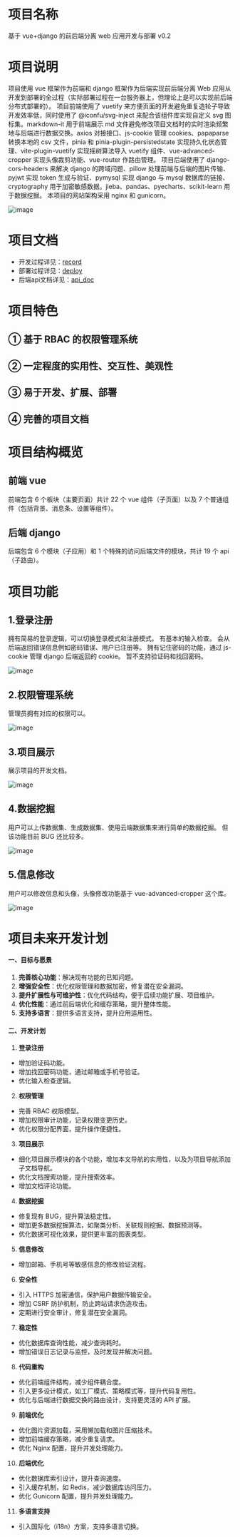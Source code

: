 # 项目名称

基于 vue+django 的前后端分离 web 应用开发与部署 v0.2

# 项目说明

项目使用 vue 框架作为前端和 django 框架作为后端实现前后端分离 Web 应用从开发到部署的全过程（实际部署过程在一台服务器上，但理论上是可以实现前后端分布式部署的）。
项目前端使用了 vuetify 来方便页面的开发避免重复造轮子导致开发效率低，同时使用了 @iconfu/svg-inject 来配合该组件库实现自定义 svg 图标集。markdown-it 用于前端展示 md 文件避免修改项目文档时的实时渲染频繁地与后端进行数据交换。axios 对接接口、js-cookie 管理 cookies、papaparse 转换本地的 csv 文件，pinia 和 pinia-plugin-persistedstate 实现持久化状态管理、vite-plugin-vuetify 实现摇树算法导入 vuetify 组件、vue-advanced-cropper 实现头像裁剪功能、vue-router 作路由管理。
项目后端使用了 django-cors-headers 来解决 django 的跨域问题、pillow 处理前端与后端的图片传输、pyjwt 实现 token 生成与验证、pymysql 实现 django 与 mysql 数据库的链接、cryptography 用于加密敏感数据。jieba、pandas、pyecharts、scikit-learn 用于数据挖掘。
本项目的网站架构采用 nginx 和 gunicorn。

![image](doc/6.png)

# 项目文档

- 开发过程详见：[record](doc/record.md)
- 部署过程详见：[deploy](doc/deploy.md)
- 后端api文档详见：[api_doc](/doc/api_doc)

# 项目特色

## ① 基于 RBAC 的权限管理系统

## ② 一定程度的实用性、交互性、美观性

## ③ 易于开发、扩展、部署

## ④ 完善的项目文档

# 项目结构概览

## 前端 vue

前端包含 6 个板块（主要页面）共计 22 个 vue 组件（子页面）以及 7 个普通组件（包括背景、消息条、设置等组件）。

## 后端 django

后端包含 6 个模块（子应用）和 1 个特殊的访问后端文件的模块，共计 19 个 api（子路由）。

# 项目功能

## 1.登录注册

拥有简易的登录逻辑，可以切换登录模式和注册模式。
有基本的输入检查。
会从后端返回错误信息例如密码错误、用户已注册等。
拥有记住密码的功能，通过 js-cookie 管理 django 后端返回的 cookie。
暂不支持验证码和找回密码。

![image](doc/5.png)

## 2.权限管理系统

管理员拥有对应的权限可以。

![image](doc/4.png)

## 3.项目展示

展示项目的开发文档。

![image](doc/3.png)

## 4.数据挖掘

用户可以上传数据集、生成数据集、使用云端数据集来进行简单的数据挖掘。
但该功能目前 BUG 还比较多。

![image](doc/2.png)

## 5.信息修改

用户可以修改信息和头像，头像修改功能基于 vue-advanced-cropper 这个库。

![image](doc/1.png)

# 项目未来开发计划

#### 一、目标与愿景

1. **完善核心功能**：解决现有功能的已知问题。
2. **增强安全性**：优化权限管理和数据加密，修复潜在安全漏洞。
3. **提升扩展性与可维护性**：优化代码结构，便于后续功能扩展、项目维护。
4. **优化性能**：通过前后端优化和缓存策略，提升整体性能。
5. **支持多语言**：提供多语言支持，提升应用适用性。

#### 二、开发计划

1. **登录注册**

- 增加验证码功能。
- 增加找回密码功能，通过邮箱或手机号验证。
- 优化输入检查逻辑。

2. **权限管理**

- 完善 RBAC 权限模型。
- 增加权限审计功能，记录权限变更历史。
- 优化权限分配界面，提升操作便捷性。

3. **项目展示**

- 细化项目展示模块的各个功能，增加本文导航的实用性，以及为项目导航添加子文档导航。
- 优化文档搜索功能，提升搜索效率。
- 增加文档评论功能。

4. **数据挖掘**

- 修复现有 BUG，提升算法稳定性。
- 增加更多数据挖掘算法，如聚类分析、关联规则挖掘、数据预测等。
- 优化数据可视化效果，提供更丰富的图表类型。

5. **信息修改**

- 增加邮箱、手机号等敏感信息的修改验证流程。

6. **安全性**

- 引入 HTTPS 加密通信，保护用户数据传输安全。
- 增加 CSRF 防护机制，防止跨站请求伪造攻击。
- 定期进行安全审计，修复潜在安全漏洞。

7. **稳定性**

- 优化数据库查询性能，减少查询耗时。
- 增加错误日志记录与监控，及时发现并解决问题。

8. **代码重构**

- 优化前端组件结构，减少组件耦合度。
- 引入更多设计模式，如工厂模式、策略模式等，提升代码复用性。
- 优化与后端进行数据交换的路由设计，支持更灵活的 API 扩展。

9.  **前端优化**

- 优化图片资源加载，采用懒加载和图片压缩技术。
- 增加前端缓存策略，减少重复请求。
- 优化 Nginx 配置，提升并发处理能力。

10. **后端优化**

- 优化数据库索引设计，提升查询速度。
- 引入缓存机制，如 Redis，减少数据库访问压力。
- 优化 Gunicorn 配置，提升并发处理能力。

11. **多语言支持**

- 引入国际化（i18n）方案，支持多语言切换。
